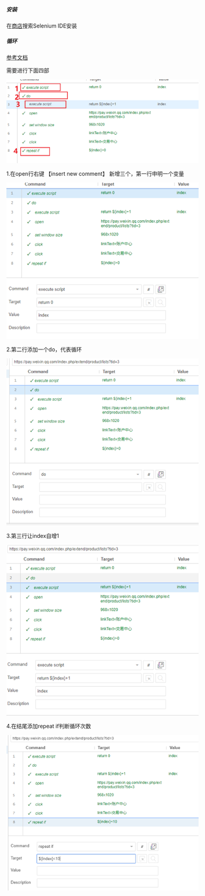 ##### 安装

在[商店](https://chrome.google.com/webstore/category/extensions)搜索Selenium IDE安装

##### 循环

[参考文档](https://blog.csdn.net/Eayonz/article/details/103604072)

需要进行下面四部

![1697086720311](assets/1697086720311.png)

1.在open行右键 【insert new comment】 新增三个，第一行申明一个变量 

![1697086832447](assets/1697086832447.png)

2.第二行添加一个do，代表循环

![1697086880919](assets/1697086880919.png)

3.第三行让index自增1

![1697086924761](assets/1697086924761.png)

4.在结尾添加repeat if判断循环次数

![1697086981735](assets/1697086981735.png)

